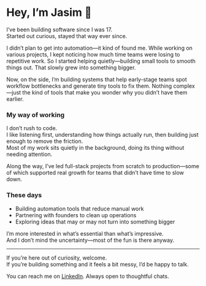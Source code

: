 # Hey, I’m Jasim 👋

I’ve been building software since I was 17.  
Started out curious, stayed that way ever since.

I didn’t plan to get into automation—it kind of found me. While working on various projects, I kept noticing how much time teams were losing to repetitive work. So I started helping quietly—building small tools to smooth things out. That slowly grew into something bigger.

Now, on the side, I’m building systems that help early-stage teams spot workflow bottlenecks and generate tiny tools to fix them. Nothing complex—just the kind of tools that make you wonder why you didn’t have them earlier.

### My way of working

I don’t rush to code.  
I like listening first, understanding how things actually run, then building just enough to remove the friction.  
Most of my work sits quietly in the background, doing its thing without needing attention.

Along the way, I’ve led full-stack projects from scratch to production—some of which supported real growth for teams that didn’t have time to slow down.

### These days

- Building automation tools that reduce manual work  
- Partnering with founders to clean up operations  
- Exploring ideas that may or may not turn into something bigger  

I’m more interested in what’s essential than what’s impressive.  
And I don’t mind the uncertainty—most of the fun is there anyway.

---

If you’re here out of curiosity, welcome.  
If you’re building something and it feels a bit messy, I’d be happy to talk.

You can reach me on [LinkedIn](https://www.linkedin.com/in/jasimameen/). Always open to thoughtful chats.
